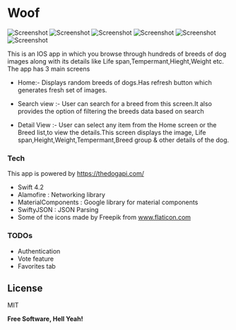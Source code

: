 # Woof
![Screenshot](https://github.com/Humblefool97/Woof/blob/master/Woof/images/splash.png)
![Screenshot](https://github.com/Humblefool97/Woof/blob/master/Woof/images/1.png)
![Screenshot](https://github.com/Humblefool97/Woof/blob/master/Woof/images/2.png)
![Screenshot](https://github.com/Humblefool97/Woof/blob/master/Woof/images/3.png)
![Screenshot](https://github.com/Humblefool97/Woof/blob/master/Woof/images/4.png)
![Screenshot](https://github.com/Humblefool97/Woof/blob/master/Woof/images/6.png)

This is an IOS app in which  you browse through hundreds of breeds of dog images along with its details like
Life span,Tempermant,Hieght,Weight etc.
The app has 3 main screens

 - Home:- Displays random breeds of dogs.Has refresh button which generates fresh set of images.

- Search view :- User can search for a breed from this screen.It also provides the option of filtering the breeds data based
               on search
- Detail View :- User can select any item from the Home screen or the Breed list,to view the details.This screen displays the image,
Life span,Height,Weight,Tempermant,Breed group & other details of the dog.

### Tech
This app is powered by https://thedogapi.com/
 - Swift 4.2
 - Alamofire : Networking library
 - MaterialComponents : Google library for material components
 - SwiftyJSON : JSON Parsing
 - Some of the icons made by Freepik from www.flaticon.com
 
 
 
### TODOs
 - Authentication
 - Vote feature
 - Favorites tab
 
 License
----

MIT


**Free Software, Hell Yeah!**
